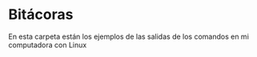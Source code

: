 # Bitácoras
En esta carpeta están los ejemplos de las salidas de los comandos en mi computadora con Linux
